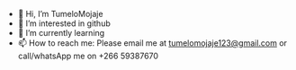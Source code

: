 - 👋 Hi, I’m TumeloMojaje
- 👀 I’m interested in github
- 🌱 I’m currently learning 
- 📫 How to reach me: Please email me at tumelomojaje123@gmail.com or call/whatsApp me on +266 59387670
<!--
TumeloMojaje/TumeloMojaje is a ✨ special ✨ repository because its `README.md` (this file) appears on your GitHub profile.
You can click the Preview link to take a look at your changes.
--->
